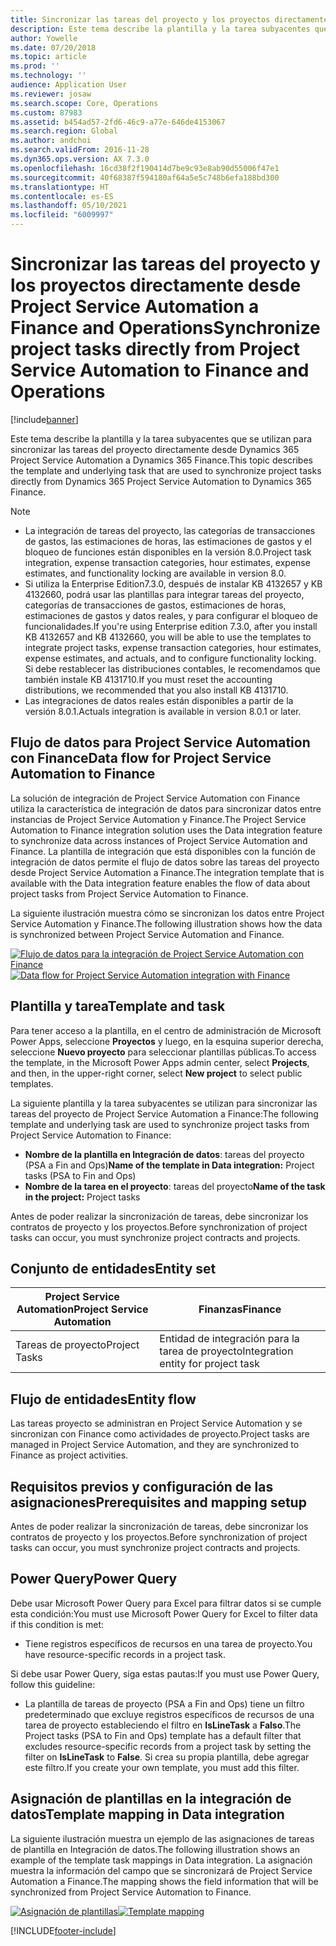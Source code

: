 ```yaml
---
title: Sincronizar las tareas del proyecto y los proyectos directamente desde Project Service Automation a Finance and Operations
description: Este tema describe la plantilla y la tarea subyacentes que se utilizan para sincronizar las tareas del proyecto directamente desde Microsoft Dynamics 365 Project Service Automation a Dynamics 365 Finance.
author: Yowelle
ms.date: 07/20/2018
ms.topic: article
ms.prod: ''
ms.technology: ''
audience: Application User
ms.reviewer: josaw
ms.search.scope: Core, Operations
ms.custom: 87983
ms.assetid: b454ad57-2fd6-46c9-a77e-646de4153067
ms.search.region: Global
ms.author: andchoi
ms.search.validFrom: 2016-11-28
ms.dyn365.ops.version: AX 7.3.0
ms.openlocfilehash: 16cd38f2f190414d7be9c93e8ab90d55006f47e1
ms.sourcegitcommit: 40f68387f594180af64a5e5c748b6efa188bd300
ms.translationtype: HT
ms.contentlocale: es-ES
ms.lasthandoff: 05/10/2021
ms.locfileid: "6009997"
---
```

# <a name="synchronize-project-tasks-directly-from-project-service-automation-to-finance-and-operations"></a><span data-ttu-id="76194-103">Sincronizar las tareas del proyecto y los proyectos directamente desde Project Service Automation a Finance and Operations</span><span class="sxs-lookup"><span data-stu-id="76194-103">Synchronize project tasks directly from Project Service Automation to Finance and Operations</span></span>

[!include[banner](../includes/banner.md)]

<span data-ttu-id="76194-104">Este tema describe la plantilla y la tarea subyacentes que se utilizan para sincronizar las tareas del proyecto directamente desde Dynamics 365 Project Service Automation a Dynamics 365 Finance.</span><span class="sxs-lookup"><span data-stu-id="76194-104">This topic describes the template and underlying task that are used to synchronize project tasks directly from Dynamics 365 Project Service Automation to Dynamics 365 Finance.</span></span>

> [!NOTE]
> - <span data-ttu-id="76194-105">La integración de tareas del proyecto, las categorías de transacciones de gastos, las estimaciones de horas, las estimaciones de gastos y el bloqueo de funciones están disponibles en la versión 8.0.</span><span class="sxs-lookup"><span data-stu-id="76194-105">Project task integration, expense transaction categories, hour estimates, expense estimates, and functionality locking are available in version 8.0.</span></span>
> - <span data-ttu-id="76194-106">Si utiliza la Enterprise Edition7.3.0, después de instalar KB 4132657 y KB 4132660, podrá usar las plantillas para integrar tareas del proyecto, categorías de transacciones de gastos, estimaciones de horas, estimaciones de gastos y datos reales, y para configurar el bloqueo de funcionalidades.</span><span class="sxs-lookup"><span data-stu-id="76194-106">If you're using Enterprise edition 7.3.0, after you install KB 4132657 and KB 4132660, you will be able to use the templates to integrate project tasks, expense transaction categories, hour estimates, expense estimates, and actuals, and to configure functionality locking.</span></span> <span data-ttu-id="76194-107">Si debe restablecer las distribuciones contables, le recomendamos que también instale KB 4131710.</span><span class="sxs-lookup"><span data-stu-id="76194-107">If you must reset the accounting distributions, we recommended that you also install KB 4131710.</span></span>
> - <span data-ttu-id="76194-108">Las integraciones de datos reales están disponibles a partir de la versión 8.0.1.</span><span class="sxs-lookup"><span data-stu-id="76194-108">Actuals integration is available in version 8.0.1 or later.</span></span>

## <a name="data-flow-for-project-service-automation-to-finance"></a><span data-ttu-id="76194-109">Flujo de datos para Project Service Automation con Finance</span><span class="sxs-lookup"><span data-stu-id="76194-109">Data flow for Project Service Automation to Finance</span></span>

<span data-ttu-id="76194-110">La solución de integración de Project Service Automation con Finance utiliza la característica de integración de datos para sincronizar datos entre instancias de Project Service Automation y Finance.</span><span class="sxs-lookup"><span data-stu-id="76194-110">The Project Service Automation to Finance integration solution uses the Data integration feature to synchronize data across instances of Project Service Automation and Finance.</span></span> <span data-ttu-id="76194-111">La plantilla de integración que está disponibles con la función de integración de datos permite el flujo de datos sobre las tareas del proyecto desde Project Service Automation a Finance.</span><span class="sxs-lookup"><span data-stu-id="76194-111">The integration template that is available with the Data integration feature enables the flow of data about project tasks from Project Service Automation to Finance.</span></span>

<span data-ttu-id="76194-112">La siguiente ilustración muestra cómo se sincronizan los datos entre Project Service Automation y Finance.</span><span class="sxs-lookup"><span data-stu-id="76194-112">The following illustration shows how the data is synchronized between Project Service Automation and Finance.</span></span>

<span data-ttu-id="76194-113">[![Flujo de datos para la integración de Project Service Automation con Finance](./media/ProjectTasksFlow.png)](./media/ProjectTasksFlow.png)</span><span class="sxs-lookup"><span data-stu-id="76194-113">[![Data flow for Project Service Automation integration with Finance](./media/ProjectTasksFlow.png)](./media/ProjectTasksFlow.png)</span></span>

## <a name="template-and-task"></a><span data-ttu-id="76194-114">Plantilla y tarea</span><span class="sxs-lookup"><span data-stu-id="76194-114">Template and task</span></span>

<span data-ttu-id="76194-115">Para tener acceso a la plantilla, en el centro de administración de Microsoft Power Apps, seleccione **Proyectos** y luego, en la esquina superior derecha, seleccione **Nuevo proyecto** para seleccionar plantillas públicas.</span><span class="sxs-lookup"><span data-stu-id="76194-115">To access the template, in the Microsoft Power Apps admin center, select **Projects**, and then, in the upper-right corner, select **New project** to select public templates.</span></span>

<span data-ttu-id="76194-116">La siguiente plantilla y la tarea subyacentes se utilizan para sincronizar las tareas del proyecto de Project Service Automation a Finance:</span><span class="sxs-lookup"><span data-stu-id="76194-116">The following template and underlying task are used to synchronize project tasks from Project Service Automation to Finance:</span></span>

- <span data-ttu-id="76194-117">**Nombre de la plantilla en Integración de datos**: tareas del proyecto (PSA a Fin and Ops)</span><span class="sxs-lookup"><span data-stu-id="76194-117">**Name of the template in Data integration:** Project tasks (PSA to Fin and Ops)</span></span>
- <span data-ttu-id="76194-118">**Nombre de la tarea en el proyecto**: tareas del proyecto</span><span class="sxs-lookup"><span data-stu-id="76194-118">**Name of the task in the project:** Project tasks</span></span>

<span data-ttu-id="76194-119">Antes de poder realizar la sincronización de tareas, debe sincronizar los contratos de proyecto y los proyectos.</span><span class="sxs-lookup"><span data-stu-id="76194-119">Before synchronization of project tasks can occur, you must synchronize project contracts and projects.</span></span>

## <a name="entity-set"></a><span data-ttu-id="76194-120">Conjunto de entidades</span><span class="sxs-lookup"><span data-stu-id="76194-120">Entity set</span></span>

| <span data-ttu-id="76194-121">Project Service Automation</span><span class="sxs-lookup"><span data-stu-id="76194-121">Project Service Automation</span></span> | <span data-ttu-id="76194-122">Finanzas</span><span class="sxs-lookup"><span data-stu-id="76194-122">Finance</span></span>                             |
|----------------------------|-------------------------------------|
| <span data-ttu-id="76194-123">Tareas de proyecto</span><span class="sxs-lookup"><span data-stu-id="76194-123">Project Tasks</span></span>              | <span data-ttu-id="76194-124">Entidad de integración para la tarea de proyecto</span><span class="sxs-lookup"><span data-stu-id="76194-124">Integration entity for project task</span></span> |

## <a name="entity-flow"></a><span data-ttu-id="76194-125">Flujo de entidades</span><span class="sxs-lookup"><span data-stu-id="76194-125">Entity flow</span></span>

<span data-ttu-id="76194-126">Las tareas proyecto se administran en Project Service Automation y se sincronizan con Finance como actividades de proyecto.</span><span class="sxs-lookup"><span data-stu-id="76194-126">Project tasks are managed in Project Service Automation, and they are synchronized to Finance as project activities.</span></span>

## <a name="prerequisites-and-mapping-setup"></a><span data-ttu-id="76194-127">Requisitos previos y configuración de las asignaciones</span><span class="sxs-lookup"><span data-stu-id="76194-127">Prerequisites and mapping setup</span></span>

<span data-ttu-id="76194-128">Antes de poder realizar la sincronización de tareas, debe sincronizar los contratos de proyecto y los proyectos.</span><span class="sxs-lookup"><span data-stu-id="76194-128">Before synchronization of project tasks can occur, you must synchronize project contracts and projects.</span></span>

## <a name="power-query"></a><span data-ttu-id="76194-129">Power Query</span><span class="sxs-lookup"><span data-stu-id="76194-129">Power Query</span></span>

<span data-ttu-id="76194-130">Debe usar Microsoft Power Query para Excel para filtrar datos si se cumple esta condición:</span><span class="sxs-lookup"><span data-stu-id="76194-130">You must use Microsoft Power Query for Excel to filter data if this condition is met:</span></span>

- <span data-ttu-id="76194-131">Tiene registros específicos de recursos en una tarea de proyecto.</span><span class="sxs-lookup"><span data-stu-id="76194-131">You have resource-specific records in a project task.</span></span>

<span data-ttu-id="76194-132">Si debe usar Power Query, siga estas pautas:</span><span class="sxs-lookup"><span data-stu-id="76194-132">If you must use Power Query, follow this guideline:</span></span>

- <span data-ttu-id="76194-133">La plantilla de tareas de proyecto (PSA a Fin and Ops) tiene un filtro predeterminado que excluye registros específicos de recursos de una tarea de proyecto estableciendo el filtro en **IsLineTask** a **Falso**.</span><span class="sxs-lookup"><span data-stu-id="76194-133">The Project tasks (PSA to Fin and Ops) template has a default filter that excludes resource-specific records from a project task by setting the filter on **IsLineTask** to **False**.</span></span> <span data-ttu-id="76194-134">Si crea su propia plantilla, debe agregar este filtro.</span><span class="sxs-lookup"><span data-stu-id="76194-134">If you create your own template, you must add this filter.</span></span>

## <a name="template-mapping-in-data-integration"></a><span data-ttu-id="76194-135">Asignación de plantillas en la integración de datos</span><span class="sxs-lookup"><span data-stu-id="76194-135">Template mapping in Data integration</span></span>

<span data-ttu-id="76194-136">La siguiente ilustración muestra un ejemplo de las asignaciones de tareas de plantilla en Integración de datos.</span><span class="sxs-lookup"><span data-stu-id="76194-136">The following illustration shows an example of the template task mappings in Data integration.</span></span> <span data-ttu-id="76194-137">La asignación muestra la información del campo que se sincronizará de Project Service Automation a Finance.</span><span class="sxs-lookup"><span data-stu-id="76194-137">The mapping shows the field information that will be synchronized from Project Service Automation to Finance.</span></span>

<span data-ttu-id="76194-138">[![Asignación de plantillas](./media/ProjectTasksMapping.png)](./media/ProjectTasksMapping.png)</span><span class="sxs-lookup"><span data-stu-id="76194-138">[![Template mapping](./media/ProjectTasksMapping.png)](./media/ProjectTasksMapping.png)</span></span>


[!INCLUDE[footer-include](../includes/footer-banner.md)]